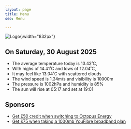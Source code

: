 ```yaml
---
layout: page
title: Menu
seo: Menu

---
```


![Logo](/images/logo.jpg){:width="832px"}

<!-- weather_marker starts -->
## On Saturday, 30 August 2025

- The average temperature today is 13.42˚C,
- With highs of 14.41˚C and lows of 12.04˚C,
- It may feel like 13.04˚C with scattered clouds
- The wind speed is 1.34m/s and visibility is 10000m
- The pressure is 1002hPa and humidity is 85%
- The sun will rise at 05:17 and set at 19:01

<!-- weather_marker ends -->

## Sponsors

- [Get £50 credit when switching to Octopus Energy](https://bit.ly/3oD1nnS)
- [Get £75 when taking a 1000mb YouFibre broadband plan](https://aklam.io/91zWhU?)
